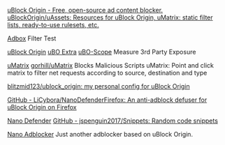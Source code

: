 
[uBlock Origin - Free, open-source ad content blocker.](https://ublockorigin.com)
[uBlockOrigin/uAssets: Resources for uBlock Origin, uMatrix: static filter lists, ready-to-use rulesets, etc.](https://github.com/uBlockOrigin/uAssets)

[Adbox](http://raymondhill.net/ublock/adbox.html)
Filter Test

[uBlock Origin](https://github.com/gorhill/uBlock#installation)
[uBO Extra](https://github.com/gorhill/uBO-Extra)
[uBO-Scope](https://github.com/gorhill/uBO-Scope)
Measure 3rd Party Exposure

[uMatrix](https://github.com/gorhill/uMatrix#umatrix)
[gorhill/uMatrix](https://github.com/gorhill/uMatrix)
Blocks Malicious Scripts
uMatrix: Point and click matrix to filter net requests according to source, destination and type

[blitzmid123/ublock_origin: my personal config for uBlock Origin](https://github.com/blitzmid123/ublock_origin)

[GitHub - LiCybora/NanoDefenderFirefox: An anti-adblock defuser for uBlock Origin on Firefox](https://github.com/LiCybora/NanoDefenderFirefox)

[Nano Defender](https://jspenguin2017.github.io/uBlockProtector/)
[GitHub - jspenguin2017/Snippets: Random code snippets](https://github.com/jspenguin2017/snippets)

[Nano Adblocker](https://github.com/NanoAdblocker/NanoCore)
Just another adblocker based on uBlock Origin.
